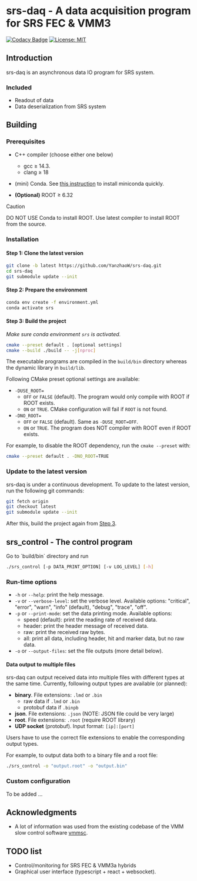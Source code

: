 # srs-daq - A data acquisition program for SRS FEC & VMM3

[![Codacy Badge](https://app.codacy.com/project/badge/Grade/7e8c956af1bc46c7836524f1ace32c11)](https://app.codacy.com/gh/YanzhaoW/srs-daq/dashboard?utm_source=gh&utm_medium=referral&utm_content=&utm_campaign=Badge_grade) [![License: MIT](https://img.shields.io/badge/License-MIT-yellow.svg)](https://opensource.org/licenses/MIT)

## Introduction

srs-daq is an asynchronous data IO program for SRS system.

### Included

- Readout of data
- Data deserialization from SRS system

## Building

### Prerequisites

- C++ compiler (choose either one below)
  - gcc <span>&#8805;</span> 14.3.
  - clang <span>&#8805;</span> 18

- (mini) Conda. See [this instruction](doc/install_conda.md) to install miniconda quickly.
- **(Optional)** ROOT <span>&#8805;</span> 6.32

> [!CAUTION]
> DO NOT USE Conda to install ROOT. Use latest compiler to install ROOT from the source.

### Installation

#### Step 1: Clone the latest version

```bash
git clone -b latest https://github.com/YanzhaoW/srs-daq.git
cd srs-daq
git submodule update --init
```

#### Step 2: Prepare the environment

```bash
conda env create -f environment.yml
conda activate srs
```

#### Step 3: Build the project

*Make sure conda environment `srs` is activated.*

```bash
cmake --preset default . [optional settings]
cmake --build ./build -- -j[nproc]
```

The executable programs are compiled in the `build/bin` directory whereas the dynamic library in `build/lib`.

Following CMake preset optional settings are available:

- `-DUSE_ROOT=`
  - `OFF` or `FALSE` (default). The program would only compile with ROOT if ROOT exists. 
  - `ON` or `TRUE`. CMake configuration will fail if `ROOT` is not found. 
- `-DNO_ROOT=`
  - `OFF` or `FALSE` (default). Same as `-DUSE_ROOT=OFF`.
  - `ON` or `TRUE`. The program does NOT compiler with ROOT even if ROOT exists.

For example, to disable the ROOT dependency, run the `cmake --preset` with:

```bash
cmake --preset default . -DNO_ROOT=TRUE
```

### Update to the latest version

srs-daq is under a continuous development. To update to the latest version, run the following git commands:

```bash
git fetch origin
git checkout latest
git submodule update --init
```
After this, build the project again from [Step 3](#step-3-build-the-project).


## srs_control - The control program

<!-- To run the program, first make sure you have activated the conda environment `srs`, which can be checked by `conda info`. If not, run `conda activate srs` to activate `srs` environment. --> Go to `build/bin` directory and run

```bash
./srs_control [-p DATA_PRINT_OPTION] [-v LOG_LEVEL] [-h]
```

### Run-time options

- `-h` or `--help`: print the help message.
- `-v` or `--verbose-level`: set the verbose level. Available options: "critical", "error", "warn", "info" (default), "debug", "trace", "off".
- `-p` or `--print-mode`: set the data printing mode. Available options:
  - speed (default): print the reading rate of received data.
  - header: print the header message of received data.
  - raw: print the received raw bytes.
  - all: print all data, including header, hit and marker data, but no raw data.
- `-o` or `--output-files`: set the file outputs (more detail below).

#### Data output to multiple files

srs-daq can output received data into multiple files with different types at the same time. Currently, following output types are available (or planned):

- **binary**. File extensions: `.lmd` or `.bin`
  - raw data if `.lmd` or `.bin`
  - protobuf data if `.binpb`
- **json**. File extensions: `.json` (NOTE: JSON file could be very large)
- **root**. File extensions: `.root` (require ROOT library)
- **UDP socket** (protobuf). Input format: `[ip]:[port]`

Users have to use the correct file extensions to enable the corresponding output types.

For example, to output data both to a binary file and a root file:

```bash
./srs_control -o "output.root" -o "output.bin"
```

### Custom configuration

To be added ...

## Acknowledgments

- A lot of information was used from the existing codebase of the VMM slow control software [vmmsc](https://gitlab.cern.ch/rd51-slow-control/vmmsc.git).

## TODO list

- Control/monitoring for SRS FEC & VMM3a hybrids
- Graphical user interface (typescript + react + websocket).
